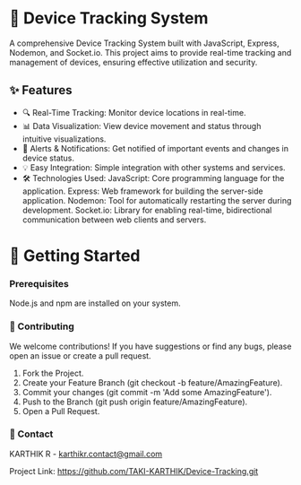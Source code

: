 # 📍 Device Tracking System
A comprehensive Device Tracking System built with JavaScript, Express, Nodemon, and Socket.io. This project aims to provide real-time tracking and management of devices, ensuring effective utilization and security.

## ✨ Features
- 🔍 Real-Time Tracking: Monitor device locations in real-time.
- 📊 Data Visualization: View device movement and status through intuitive visualizations.
- 🔔 Alerts & Notifications: Get notified of important events and changes in device status.
- 💡 Easy Integration: Simple integration with other systems and services.
- 🛠️ Technologies Used:
JavaScript: Core programming language for the application.
Express: Web framework for building the server-side application.
Nodemon: Tool for automatically restarting the server during development.
Socket.io: Library for enabling real-time, bidirectional communication between web clients and servers.

  
# 🚀 Getting Started
### Prerequisites
Node.js and npm are installed on your system.

### 🤝 Contributing
We welcome contributions! If you have suggestions or find any bugs, please open an issue or create a pull request.

1. Fork the Project.
2. Create your Feature Branch (git checkout -b feature/AmazingFeature).
3. Commit your changes (git commit -m 'Add some AmazingFeature').
4. Push to the Branch (git push origin feature/AmazingFeature).
5. Open a Pull Request.

### 📧 Contact
KARTHIK R - karthikr.contact@gmail.com

Project Link: https://github.com/TAKI-KARTHIK/Device-Tracking.git
